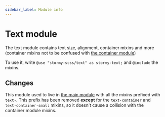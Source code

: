 ```yaml
---
sidebar_label: Module info
---
```


# Text module

The text module contains text size, alignment, container mixins and more (container mixins not to be confused with [the container module](../container-module/index))

To use it, write `@use "stormy-scss/text" as stormy-text;` and `@include` the mixins.

## Changes

This module used to live in [the main module](../main-module/index) with all the mixins prefixed with `text-`. This prefix has been removed **except** for the `text-container` and `text-container-small` mixins, so it doesn't cause a collision with the container module mixins.
